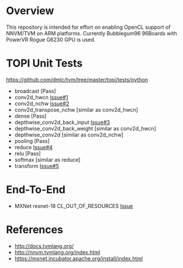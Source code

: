 Overview
============
This repository is intended for effort on enabling OpenCL support of NNVM/TVM on ARM platforms. Currently Bubblegum96 96Boards with PowerVR Rogue G6230 GPU is used.

TOPI Unit Tests
===================
https://github.com/dmlc/tvm/tree/master/topi/tests/python
- broadcast [Pass]
- conv2d_hwcn [Issue#1](https://github.com/JammyZhou/nnvm-tvm-cl/issues/1)
- conv2d_nchw [Issue#2](https://github.com/JammyZhou/nnvm-tvm-cl/issues/2)
- conv2d_transpose_nchw [similar as conv2d_hwcn]
- dense [Pass]
- depthwise_conv2d_back_input [Issue#3](https://github.com/JammyZhou/nnvm-tvm-cl/issues/3)
- depthwise_conv2d_back_weight [similar as conv2d_hwcn]
- depthwise_conv2d [similar as conv2d_nchw]
- pooling [Pass]
- reduce [Issue#4](https://github.com/JammyZhou/nnvm-tvm-cl/issues/4)
- relu [Pass]
- softmax [similar as reduce]
- transform [Issue#5](https://github.com/JammyZhou/nnvm-tvm-cl/issues/5)

End-To-End
============
- MXNet resnet-18 CL_OUT_OF_RESOURCES [Issue](https://github.com/dmlc/tvm/issues/761)

References
============
- http://docs.tvmlang.org/
- http://nnvm.tvmlang.org/index.html
- https://mxnet.incubator.apache.org/install/index.html
